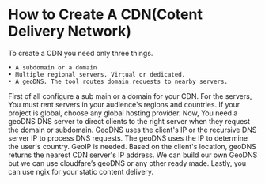 # How to Create A CDN(Cotent Delivery Network)


To create a CDN you need only three things.

    • A subdomain or a domain
    • Multiple regional servers. Virtual or dedicated.
    • A geoDNS. The tool routes domain requests to nearby servers.

First of all configure a sub main or a domain for your CDN. For the servers, You must rent servers in your audience's regions and countries. If your project is global, choose any global hosting provider. Now, You need a geoDNS DNS server to direct clients to the right server when they request the domain or subdomain. GeoDNS uses the client's IP or the recursive DNS server IP to process DNS requests. The geoDNS uses the IP to determine the user's country. GeoIP is needed.
Based on the client's location, geoDNS returns the nearest CDN server's IP address. We can build our own GeoDNS but we can use cloudfare’s geoDNS or any other ready made. Lastly, you can use ngix for your static content delivery. 

